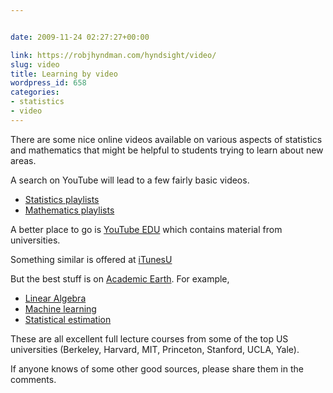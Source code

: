 ```yaml
---


date: 2009-11-24 02:27:27+00:00

link: https://robjhyndman.com/hyndsight/video/
slug: video
title: Learning by video
wordpress_id: 658
categories:
- statistics
- video
---
```


There are some nice online videos available on various aspects of statistics and mathematics that might be helpful to students trying to learn about new areas.

A search on YouTube will lead to a few fairly basic videos.


 * [Statistics playlists](http://www.youtube.com/results?search_type=search_playlists&search_query=statistics)
 * [Mathematics playlists](http://www.youtube.com/results?search_type=search_playlists&search_query=mathematics)

A better place to go is [YouTube EDU](http://www.youtube.com/education?b=400) which contains material from universities.

Something similar is offered at [iTunesU](http://deimos3.apple.com/indigo/main/main.html?v0=WWW-AMUS-ITUNESU070521-N48LX)

But the best stuff is on [Academic Earth](http://academicearth.org). For example,

	
  * [Linear Algebra](http://academicearth.org/courses/linear-algebra)
  * [Machine learning](http://academicearth.org/courses/machine-learning)
  * [Statistical estimation](http://academicearth.org/lectures/statistical-estimation)

These are all excellent full lecture courses from some of the top US universities (Berkeley, Harvard, MIT, Princeton, Stanford, UCLA, Yale).

If anyone knows of some other good sources, please share them in the comments.
